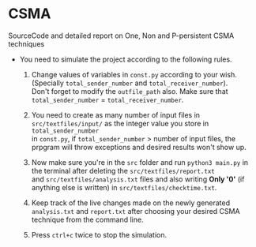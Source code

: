 # CSMA

SourceCode and detailed report on One, Non and P-persistent CSMA techniques

* You need to simulate the project according to the following rules.

    1. Change values of variables in ```const.py``` according to your wish. (Specially ```total_sender_number``` and ```total_receiver_number```).\
    Don't forget to modify the ```outfile_path``` also. Make sure that ```total_sender_number``` = ```total_receiver_number```.

    2. You need to create as many number of input files in ```src/textfiles/input/``` as the integer value you store in ```total_sender_number```\
     in ```const.py```, if ```total_sender_number``` > number of input files, the prpgram will throw exceptions and desired results won't show up.

    3. Now make sure you're in the ```src``` folder and run ```python3 main.py``` in the terminal after deleting the ```src/textfiles/report.txt```\
     and ```src/textfiles/analysis.txt``` files and also writing **Only '0'** (if anything else is written) in ```src/textfiles/checktime.txt```.

    4. Keep track of the live changes made on the newly generated ```analysis.txt``` and ```report.txt``` after choosing your desired CSMA\
     technique from the command line.

    5. Press ```ctrl+c``` twice to stop the simulation.
